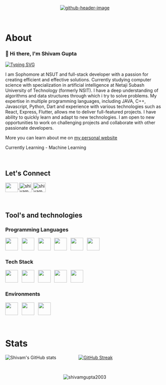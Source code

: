 <p align="center">
<a href="https://shivamgupta2003.netlify.app/"><img src="https://i.ibb.co/VjGYB4g/github-header-image.png" alt="github-header-image" border="0" ></a>
</p>

&nbsp; 
# About

<h3>👋 Hi there, I'm Shivam Gupta  </h3>

[![Typing SVG](https://readme-typing-svg.demolab.com/?lines=Full+Stack+Web+Developer;Competitive+Programmer)](https://git.io/typing-svg)

I am Sophomore at NSUT and full-stack developer with a passion for creating efficient and effective solutions. Currently studying computer science with specialization in artificial intelligence at Netaji Subash University of Technology (formerly NSIT). I have a deep understanding of algorithms and data structures through which i try to solve problems. My expertise in multiple programming languages, including JAVA, C++, Javascript, Python, Dart and experience with various technologies such as React, Express, Flutter, allows me to deliver full-featured projects. I have ability to quickly learn and adapt to new technologies. I am open to new opportunities to work on challenging projects and collaborate with other passionate developers.

More you can learn about me on [my personal website](https://shivamgupta2003.netlify.app/)

Currently Learning - Machine Learning

&nbsp;
## Let's Connect

<p align="left">
  
<a href="https://www.linkedin.com/in/shivamgupta2003/" target="blank">
  <img 
       align="center" 
       src="https://raw.githubusercontent.com/rahuldkjain/github-profile-readme-generator/master/src/images/icons/Social/linked-in-alt.svg" 
       height="30"
       width="40" 
   />
</a> 
  
<a href="https://www.instagram.com/shivamm._.gupta._/" target="blank">
  <img
       align="center" 
       src="https://raw.githubusercontent.com/rahuldkjain/github-profile-readme-generator/master/src/images/icons/Social/instagram.svg" 
       alt="shivamgupta302003" 
       height="30"
       width="40" 
     />
</a> 
  
<a href="https://leetcode.com/shivam_gupta2604/" target="blank">
  <img 
     align="center" 
     src="https://raw.githubusercontent.com/rahuldkjain/github-profile-readme-generator/master/src/images/icons/Social/leet-code.svg" 
     alt="shivamgupta2003" 
     height="30" 
     width="40" 
   />
</a>

</p>


&nbsp;
## Tool's and technologies

### Programming Languages

  <img src="https://cdn.jsdelivr.net/gh/devicons/devicon/icons/c/c-original.svg" height="40" width="40"/> &nbsp;
  <img src="https://cdn.jsdelivr.net/gh/devicons/devicon/icons/cplusplus/cplusplus-original.svg"  height="40" width="40"/> &nbsp;
  <img src="https://cdn.jsdelivr.net/gh/devicons/devicon/icons/java/java-original.svg" height="40" width="40"/> &nbsp;
  <img src="https://cdn.jsdelivr.net/gh/devicons/devicon/icons/javascript/javascript-original.svg" height="40" width="40"/> &nbsp;
  <img src="https://cdn.jsdelivr.net/gh/devicons/devicon/icons/python/python-original.svg" height="40" width="40"/> &nbsp;
  <img src="https://cdn.jsdelivr.net/gh/devicons/devicon/icons/php/php-original.svg" height="40" width="40"/> &nbsp;
          
  
  
### Tech Stack

  <img src="https://cdn.jsdelivr.net/gh/devicons/devicon/icons/mongodb/mongodb-original-wordmark.svg" height="40" width="40"/> &nbsp;
  <img src="https://cdn.jsdelivr.net/gh/devicons/devicon/icons/express/express-original.svg" height="40" width="40"/> &nbsp;
  <img src="https://cdn.jsdelivr.net/gh/devicons/devicon/icons/react/react-original-wordmark.svg" height="40" width="40"/> &nbsp;
  <img src="https://cdn.jsdelivr.net/gh/devicons/devicon/icons/nodejs/nodejs-original-wordmark.svg" height="40" width="40"/> &nbsp;
  <img src="https://cdn.jsdelivr.net/gh/devicons/devicon/icons/redux/redux-original.svg" height="40" width="40"/> &nbsp;
          
  
### Environments
  
  <img src="https://cdn.jsdelivr.net/gh/devicons/devicon/icons/vscode/vscode-original.svg" height="40" width="40"/> &nbsp;
  <img src="https://cdn.jsdelivr.net/gh/devicons/devicon/icons/npm/npm-original-wordmark.svg" height="40" width="40"/> &nbsp;
  <img src="https://cdn.jsdelivr.net/gh/devicons/devicon/icons/git/git-original.svg" height="40" width="40"/> &nbsp;



&nbsp; 
# Stats

![Shivam's GitHub stats](https://github-readme-stats.vercel.app/api?username=imshivam-gupta&show_icons=true&theme=dark)
&nbsp;&nbsp;&nbsp;&nbsp;&nbsp;&nbsp;&nbsp;&nbsp;&nbsp;&nbsp;&nbsp;&nbsp;&nbsp;&nbsp;&nbsp;&nbsp;
[![GitHub Streak](http://github-readme-streak-stats.herokuapp.com?user=imshivam-gupta&theme=dark&date_format=j%20M%5B%20Y%5D)](https://git.io/streak-stats)

&nbsp;

<p align="center">
<img src="https://github-readme-stats.vercel.app/api/top-langs?username=imshivam-gupta&theme=dark&show_icons=true&locale=en&layout=compact" alt="shivamgupta2003" >
  </p>



